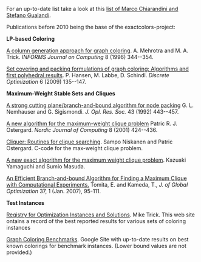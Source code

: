 For an up-to-date list take a look at this [list of Marco Chiarandini and Stefano Gualandi](http://www.imada.sdu.dk/~marco/gcp/).

Publications before 2010 being the base of the exactcolors-project:

**LP-based Coloring**

[A column generation approach for graph coloring](http://mat.gsia.cmu.edu/trick/color.ps). A. Mehrotra and M. A. Trick. _INFORMS Journal on Computing_ 8 (1996) 344--354.

[Set covering and packing formulations of graph coloring: Algorithms and first polyhedral results](http://www.gerad.ca/fichiers/cahiers/G-2005-76.pdf). P. Hansen, M. Labbe, D. Schindl. _Discrete Optimization_ 6 (2009) 135--147.


**Maximum-Weight Stable Sets and Cliques**

[A strong cutting plane/branch-and-bound algorithm for node packing](http://www2.isye.gatech.edu/~wcook/8803/refs/nemhauser_sigismondi1992.pdf) G. L. Nemhauser and G. Sigismondi. _J. Opl. Res. Soc._ 43 (1992) 443--457.

[A new algorithm for the maximum-weight clique problem](http://citeseerx.ist.psu.edu/viewdoc/summary?doi=10.1.1.25.4408) Patric R. J. Ostergard. _Nordic Journal of Computing_ 8 (2001) 424--436.

[Cliquer: Routines for clique searching](http://users.tkk.fi/~pat/cliquer.html).  Sampo Niskanen and Patric Ostergard. C-code for the max-weight clique problem.

[A new exact algorithm for the maximum weight clique problem](http://www.ieice.org/proceedings/ITC-CSCC2008/pdf/p317_F3-1.pdf). Kazuaki Yamaguchi and Sumio Masuda.

[An Efficient Branch-and-bound Algorithm for Finding a Maximum Clique with Computational Experiments.](http://portal.acm.org/citation.cfm?id=1188122.1188130) Tomita, E. and Kameda, T.,  _J. of Global Optimization_ 37, 1 (Jan. 2007), 95-111.

**Test Instances**

[Registry for Optimization Instances and Solutions](http://mat.tepper.cmu.edu/ROIS/). Mike Trick.  This web site ontains a record of the best reported results for various sets of coloring instances

[Graph Coloring Benchmarks](http://sites.google.com/site/graphcoloring/vertex-coloring). Google Site with up-to-date results on best known colorings for benchmark instances.  (Lower bound values are not provided.)